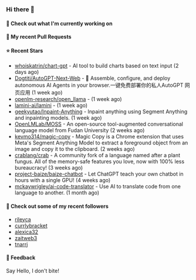 ### Hi there 👋

#### 👷 Check out what I'm currently working on

#### 🔨 My recent Pull Requests


#### ⭐ Recent Stars

- [whoiskatrin/chart-gpt](https://github.com/whoiskatrin/chart-gpt) - AI tool to build charts based on text input (2 days ago)
- [Dogtiti/AutoGPT-Next-Web](https://github.com/Dogtiti/AutoGPT-Next-Web) - 🤖 Assemble, configure, and deploy autonomous AI Agents in your browser.一键免费部署你的私人AutoGPT 网页应用 (1 week ago)
- [openlm-research/open_llama](https://github.com/openlm-research/open_llama) -  (1 week ago)
- [lamini-ai/lamini](https://github.com/lamini-ai/lamini) -  (1 week ago)
- [geekyutao/Inpaint-Anything](https://github.com/geekyutao/Inpaint-Anything) - Inpaint anything using Segment Anything and inpainting models. (1 week ago)
- [OpenLMLab/MOSS](https://github.com/OpenLMLab/MOSS) - An open-source tool-augmented conversational language model from Fudan University (2 weeks ago)
- [kevmo314/magic-copy](https://github.com/kevmo314/magic-copy) - Magic Copy is a Chrome extension that uses Meta&#39;s Segment Anything Model to extract a foreground object from an image and copy it to the clipboard. (2 weeks ago)
- [crablang/crab](https://github.com/crablang/crab) - A community fork of a language named after a plant fungus. All of the memory-safe features you love, now with 100% less bureaucracy!  (3 weeks ago)
- [project-baize/baize-chatbot](https://github.com/project-baize/baize-chatbot) - Let ChatGPT teach your own chatbot in hours with a single GPU! (4 weeks ago)
- [mckaywrigley/ai-code-translator](https://github.com/mckaywrigley/ai-code-translator) - Use AI to translate code from one language to another. (1 month ago)

#### 👯 Check out some of my recent followers

- [rileyca](https://github.com/rileyca)
- [currlybracket](https://github.com/currlybracket)
- [alexica32](https://github.com/alexica32)
- [zaitweb3](https://github.com/zaitweb3)
- [tnarrj](https://github.com/tnarrj)

#### 💬 Feedback

Say Hello, I don't bite!